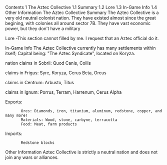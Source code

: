 Contents
1 The Aztec Collective
1.1 Summary
1.2 Lore
1.3 In-Game Info
1.4 Other Information
The Aztec Collective
Summary
The Aztec Collective is a very old neutral colonist nation. They have existed almost since the great begining, with colonies all around sector 7B. They have vast economic power, but they don't have a military

Lore
-This section cannot filled by me. I request that an Aztec official do it.

In-Game Info
The Aztec Collective currently has many settlements within itself; Capital being: "The Aztec Syndicate", located on Koryza.


nation claims in Sobrii: Quod Canis, Collis

claims in Frigus: Syre, Koryza, Cerus Beta, Orcus

claims in Centrum: Arbusto, Titus

claims in Ignum: Porrus, Terram, Harrenum, Cerus Alpha

Exports:

           Ores: Diamonds, iron, titanium, aluminum, redstone, copper, and many more!
           Materials: Wood, stone, carbyne, terracotta
           Food: Meat, farm products
            
Imports:

           Redstone blocks

Other Information
Aztec Collective is strictly a neutral nation and does not join any wars or alliances.